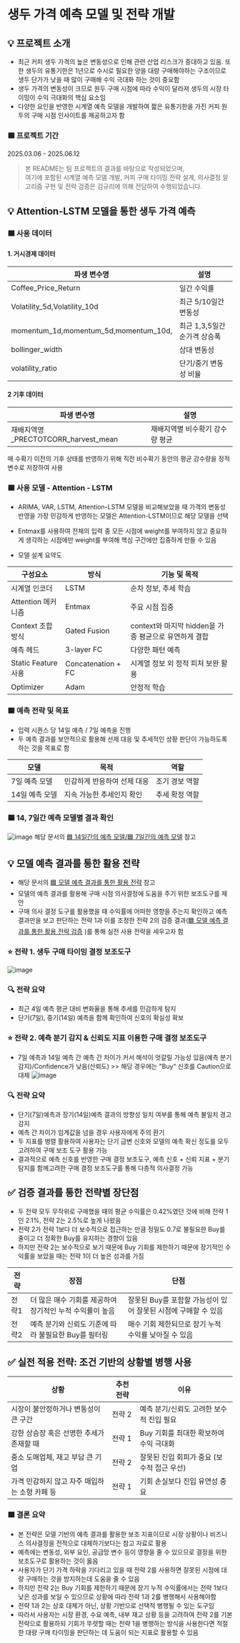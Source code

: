 # 생두 가격 예측 모델 및 전략 개발
## 💡 프로젝트 소개
- 최근 커피 생두 가격의 높은 변동성으로 인해 관련 산업 리스크가 증대하고 있음. 또한 생두의 유통기한은 1년으로 수시로 필요한 양을 대량 구매해야하는 구조이므로 생두 단가가 낮을 때 많이 구매해 수익 극대화 하는 것이 중요함
- 생두 가격의 변동성이 크므로 원두 구매 시점에 따라 수익이 달라져 생두의 시장 타이밍이 수익 극대화의 핵심 요소임
- 다양한 요인을 반영한 시계열 예측 모델을 개발하여 짧은 유통기한을 가진 커피 원두의 구매 시점 인사이트를 제공하고자 함

### 🟦 프로젝트 기간
2025.03.06 - 2025.06.12

> 본 README는 팀 프로젝트의 결과를 바탕으로 작성되었으며,  
> 여기에 포함된 시계열 예측 모델 개발, 커피 구매 타이밍 전략 설계, 의사결정 알고리즘 구현 및 전략 검증은 김규리에 의해 전담하여 수행되었습니다.

## 💡 Attention-LSTM 모델을 통한 생두 가격 예측
### 🟦 사용 데이터

#### 1. 거시경제 데이터

| 파생 변수명        | 설명                   |
| --------------- | ----------------------- |
| Coffee_Price_Return  | 일간 수익률 |
| Volatility_5d,Volatility_10d  | 최근 5/10일간 변동성 |
| momentum_1d,momentum_5d,momentum_10d,  | 최근 1,3,5일간 순가격 상승폭 |
| bollinger_width  | 상대 변동성|
| volatility_ratio | 단기/중기 변동성 비율 |

#### 2 기후 데이터
| 파생 변수명        | 설명                   |
| --------------- | ----------------------- |
| 재배지역명_PRECTOTCORR_harvest_mean | 재배지역별 비수확기 강수량 평균 |

매 수확기 이전의 기후 상태를 반영하기 위해 직전 비수확기 동안의 평균 강수량을 정적 변수로 저장하여 사용

### 🟦 사용 모델 - Attention - LSTM
- ARIMA, VAR, LSTM, Attention-LSTM 모델을 비교해보았을 때 가격의 변동성 반영을 가장 민감하게 반영하는 모델은 Attention-LSTM이므로 해당 모델을 선택
- Entmax를 사용하여 전체의 입력 중 모든 시점에 weight를 부여하지 않고 중요하게 생각하는 시점에만 weight를 부여해 핵심 구간에만 집중하게 만들 수 있음

- 모델 설계 요약도

| 구성요소        | 방식                    | 기능 및 목적                    |
| --------------- | ----------------------- | ----------------------- |
| 시계열 인코더  | LSTM| 순차 정보, 추세 학습  |
|Attention 메커니즘	|Entmax|	주요 시점 집중|
|Context 조합 방식	|Gated Fusion|context와 마지막 hidden을 가중 평균으로 유연하게 결합|
|예측 헤드|3-layer FC |	다양한 패턴 예측|
|Static Feature 사용|	Concatenation + FC |시계열 정보 외 정적 피처 보완 활용|
|Optimizer|	Adam	| 안정적 학습 |

### 🟦 예측 전략 및 목표
- 입력 시퀀스 당 14일 예측 / 7일 예측을 진행
- 두 예측 결과를 보안적으로 활용해 선제 대응 및 추세적인 상황 판단이 가능하도록 하는 것을 목표로 함

|모델|목적|역할|
|----|----|----|
|7일 예측 모델| 민감하게 반응하여 선제 대응|조기 경보 역할|
|14일 예측 모델| 지속 가능한 추세인지 확인 |추세 확정 역할|

### 🟦 14, 7일간 예측 모델별 결과 확인
![image](https://github.com/user-attachments/assets/8daa5896-dd8f-4b6f-812b-c6898c5c7711)
해당 문서의 [🟦 14일간의 예측 모델/🟦 7일간의 예측 모델](https://github.com/MJU-Capstone-2025/Coffee_Price_Prediction/blob/main/model_code/README.md) 참고

## 💡 모델 예측 결과를 통한 활용 전략
- 해당 문서의 [🟦 모델 예측 결과를 통한 활용 전략](https://github.com/MJU-Capstone-2025/Coffee_Price_Prediction/blob/main/model_code/README.md) 참고
- 모델의 예측 결과를 활용해 구매 시점 의사결정에 도움을 주기 위한 보조도구를 제안
- 구매 의사 결정 도구를 활용했을 때 수익률에 어떠한 영향을 주는지 확인하고 예측 결과만을 보고 판단하는 전략 1과 이를 조정한 전략 2의 검증 결과([🟦 모델 예측 결과를 통한 활용 전략 검증](https://github.com/MJU-Capstone-2025/Coffee_Price_Prediction/blob/main/model_code/README.md) )를 통해 실전 사용 전략을 세우고자 함
### ⭐ 전략 1. 생두 구매 타이밍 결정 보조도구
![image](https://github.com/user-attachments/assets/90b4b5f6-3d2e-4981-8594-5ef2b1fb8e3d)
### 🔍 전략 요약
- 최근 4일 예측 평균 대비 변화율을 통해 추세를 민감하게 탐지
- 단기(7일), 중기(14일) 예측을 함께 확인하여 신호의 확실성 확보
### ⭐ 전략 2. 예측 분기 감지 & 신뢰도 지표 이용한 구매 결정 보조도구
- 7일 예측과 14일 예측 간 예측 간 차이가 커서 해석이 엇갈릴 가능성 있음(예측 분기 감지)/Confidence가 낮음(산뢰도) >> 해당 경우에는 "Buy" 신호를 Caution으로 대체
![image](https://github.com/user-attachments/assets/7e5f635f-aa9e-4814-8fea-6188d8502815)
### 🔍 전략 요약
- 단기(7일)예측과 장기(14일)예측 결과의 방향성 일치 여부를 통해 예측 불일치 경고 감지
- 예측 간 차이가 임계값을 넘을 경우 사용자에게 주의 환기
- 두 지표를 병렬 활용하여 사용자는 단기 급변 신호와 모델의 예측 확신 정도를 모두 고려하여 구매 보조 도구 활용 가능
- 결과적으로 예측 신호를 반영한 구매 결정 보조도구, 예측 신호 + 신뢰 지표 + 분기 탐지를 함께고려한 구매 결정 보조도구를 통해 다층적 의사결정 가능

## ✅ 검증 결과를 통한 전략별 장단점
- 두 전략 모두 무작위로 구매했을 때의 평균 수익률은 0.42%였던 것에 비해 전략 1인 2.1%, 전략 2는 2.5%로 높게 나왔음
- 전략 2가 전략 1보다 더 보수적으로 접근하는 만큼 정밀도 0.7로 불필요한 Buy를 줄이고 더 정확한 Buy를 유지하는 경향이 있음
- 하지만 전략 2는 보수적으로 보기 때문에 Buy 기회를 제한하기 때문에 장기적인 수익률을 보았을 때는 전략 1이 더 높은 성과를 가짐

|전략|장점|단점|
|----|----|----|
|전략1|더 많은 매수 기회를 제공하여 장기적인 누적 수익률이 높음|잘못된 Buy를 포함할 가능성이 있어 잘못된 시점에 구매할 수 있음|
|전략2|예측 분기와 신뢰도 기준에 따라 불필요한 Buy를 필터링|매수 기회 제한되므로 장기 누적 수익률 낮아질 수 있음|

## ✅ 실전 적용 전략: 조건 기반의 상황별 병행 사용
|상황|추천 전략|이유|
|----|--------|----|
|시장이 불안정하거나 변동성이 큰 구간|전략 2|예측 분기/신뢰도 고려한 보수적 진입 필요|
|강한 상승장 혹은 선명한 추세가 존재할 때|전략 1|Buy 기회를 최대한 확보하여 수익 극대화|
|중소 도매업체, 재고 부담 큰 기업|전략 2|	잘못된 진입 회피가 중요 (보수적 접근 우선)|
|가격 민감하지 않고 자주 매입하는 소형 카페 등	|전략 1|기회 손실보다 진입 유연성 중요|

### 🟦 결론 요약
- 본 전략은 모델 기반의 예측 결과를 활용한 보조 지표이므로 시장 상황이나 비즈니스 의사결정을 전적으로 대체하기보다는 참고 자료로 활용
- 예측에는 변동성, 외부 요인, 공급망 변수 등이 영향을 줄 수 있으므로 결정을 위한 보조도구로 활용하는 것이 옳음
- 사용자가 단기 가격 하락을 기다리고 있을 때 전략 2를 사용하면 잘못된 시점에 대량 구매하는 것을 방지하는데 도움을 줄 수 있음
- 하지만 전략 2는 Buy 기회를 제한하기 때문에 장기 누적 수익률에서는 전략 1보다 낮은 성과를 보일 수 있으므로 상황에 따라 전략 1과 2를 병행해서 사용해야함
- 전략 1과 2는 상호 대체가 아닌, 상황 기반으로 선택적 병행될 수 있는 도구임
- 따라서 사용자는 시장 환경, 수요 예측, 내부 재고 상황 등을 고려하여 전략 2를 기본 전략으로 활용하되 기회가 뚜렷할 때는 전략 1을 병행하는 방식을 사용한다면 적절한 대량 구매 타이밍을 판단하는 데 도움이 되는 지표로 활용할 수 있음
